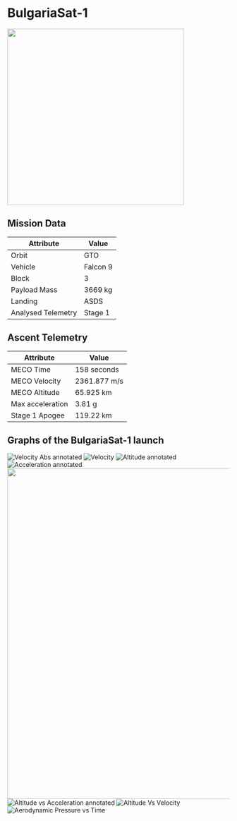 # BulgariaSat-1

<img src="http://i.imgur.com/VAvulaO.png" width=400px>

## Mission Data

| Attribute | Value |
| ------------- | ------------- |
| Orbit | GTO  |
| Vehicle | Falcon 9  |
| Block | 3  |
| Payload Mass | 3669 kg |
| Landing | ASDS |
| Analysed Telemetry| Stage 1 |




## Ascent Telemetry

| Attribute | Value |
| ------------- | ------------- |
| MECO Time | 158 seconds |
| MECO Velocity | 2361.877 m/s |
| MECO Altitude | 65.925 km |
| Max acceleration | 3.81 g|
| Stage 1 Apogee | 119.22 km |





## Graphs of the BulgariaSat-1 launch

![Velocity Abs annotated](https://github.com/shahar603/Telemetry-Data/blob/master/BulgariaSat-1/Graphs/Velocity%20Abs%20annotated.png)
![Velocity](https://github.com/shahar603/Telemetry-Data/blob/master/BulgariaSat-1/Graphs/Velocity.png)
![Altitude annotated](https://github.com/shahar603/Telemetry-Data/blob/master/BulgariaSat-1/Graphs/Altitude%20annotated.png)
![Acceleration annotated](https://github.com/shahar603/Telemetry-Data/blob/master/BulgariaSat-1/Graphs/Acceleration%20annotated.png)
<img src=https://github.com/shahar603/Telemetry-Data/blob/master/BulgariaSat-1/Graphs/Flight%20Trajectory.png height=750px>
![Altitude vs Acceleration annotated](https://github.com/shahar603/Telemetry-Data/blob/master/BulgariaSat-1/Graphs/Altitude%20vs%20Acceleration%20annotated.png)
![Altitude Vs Velocity](https://github.com/shahar603/Telemetry-Data/blob/master/BulgariaSat-1/Graphs/Altitude%20Vs%20Velocity.png)
![Aerodynamic Pressure vs Time](https://github.com/shahar603/Telemetry-Data/blob/master/BulgariaSat-1/Graphs/Aerodynamic%20Pressure.png)
